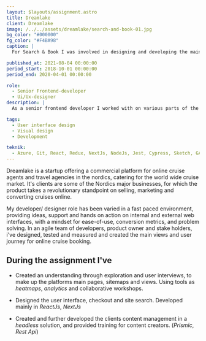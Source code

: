 ```yaml
---
layout: $layouts/assignment.astro
title: Dreamlake
client: Dreamlake
image: /../../assets/dreamlake/search-and-book-01.jpg
bg_color: "#000000"
fg_color: "#F4BA98"
caption: |
  For Search & Book I was involved in designing and developing the main product checkout flow, addressing users need for tangible, understandable data.

published_at: 2021-08-04 00:00:00
period_start: 2018-10-01 00:00:00
period_end: 2020-04-01 00:00:00

role:
  - Senior Frontend-developer
  - Ui/Ux-designer
description: |
  As a senior frontend developer I worked with on various parts of the company's products and offerings, such as internal booking interfaces and public facing sites. Solid c-commerce principles and scalability were keywords in this journey.

tags:
  - User interface design
  - Visual design
  - Development

teknik:
  - Azure, Git, React, Redux, NextJs, NodeJs, Jest, Cypress, Sketch, GA, Hotjar, Prismic, Zoom
---
```


Dreamlake is a startup offering a commercial platform for online cruise agents and travel agencies in the nordics, catering for the world wide cruise market. It's clients are some of the Nordics major businesses, for which the product takes a revolutionary standpoint on selling, marketing and converting cruises online.

My developer/ designer role has been varied in a fast paced environment, providing ideas, support and hands on action on internal and external web interfaces, with a mindset for ease-of-use, conversion metrics, and problem solving. 
In an agile team of developers, product owner and stake holders, i've designed, tested and measured and created the main views and user journey for online cruise booking.

## During the assignment I've

- Created an understanding through exploration and user interviews, to make up the platforms main pages, sitemaps and views. Using tools as _heatmaps_, _analytics_ and collaborative workshops.

- Designed the user interface, checkout and site search. Developed mainly in _ReactJs_, _NextJs_

- Created and further developed the clients content management in a _headless_ solution, and provided training for content creators. (_Prismic_, _Rest Api_) 